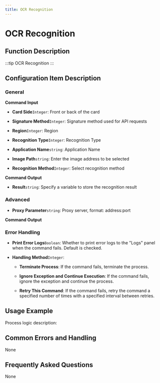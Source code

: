 ```yaml
---
title: OCR Recognition
---
```


# OCR Recognition

## Function Description

:::tip 
OCR Recognition
:::

## Configuration Item Description

### General

**Command Input**

- **Card Side**`Integer`: Front or back of the card

- **Signature Method**`Integer`: Signature method used for API requests

- **Region**`Integer`: Region

- **Recognition Type**`Integer`: Recognition Type

- **Application Name**`string`: Application Name

- **Image Path**`string`: Enter the image address to be selected

- **Recognition Method**`Integer`: Select recognition method


**Command Output**

- **Result**`string`: Specify a variable to store the recognition result

### Advanced

- **Proxy Parameter**`string`: Proxy server, format: address:port


**Command Output**

### Error Handling

- **Print Error Logs**`Boolean`: Whether to print error logs to the "Logs" panel when the command fails. Default is checked. 

- **Handling Method**`Integer`:

    - **Terminate Process**: If the command fails, terminate the process.

    - **Ignore Exception and Continue Execution**: If the command fails, ignore the exception and continue the process.

    - **Retry This Command**: If the command fails, retry the command a specified number of times with a specified interval between retries.

## Usage Example

Process logic description:

## Common Errors and Handling

None

## Frequently Asked Questions

None

